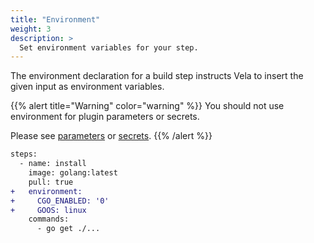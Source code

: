 ```yaml
---
title: "Environment"
weight: 3
description: >
  Set environment variables for your step.
---
```


The environment declaration for a build step instructs Vela to insert the given input as environment variables.

{{% alert title="Warning" color="warning" %}}
You should not use environment for plugin parameters or secrets.

Please see [parameters](../parameters) or [secrets](../secrets).
{{% /alert %}}

```diff
steps:
  - name: install
    image: golang:latest
    pull: true
+   environment:
+     CGO_ENABLED: '0'
+     GOOS: linux
    commands:
      - go get ./...
```
